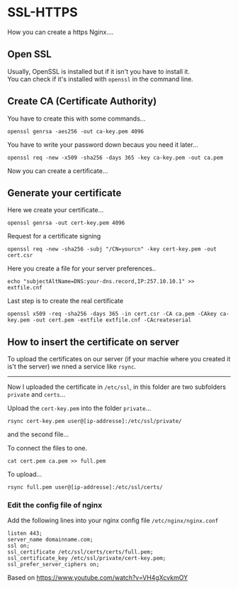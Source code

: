 # SSL-HTTPS
How you can create a https Nginx....

## Open SSL


Usually, OpenSSL is installed but if it isn't you have to install it.
<br>
You can check if it's installed with `openssl` in the command line.

## Create CA (Certificate Authority)

You have to create this with some commands...
<br>
```
openssl genrsa -aes256 -out ca-key.pem 4096
```

You have to write your password down becaus you need it later...

```
openssl req -new -x509 -sha256 -days 365 -key ca-key.pem -out ca.pem
```
Now you can create a certificate...

## Generate your certificate

Here we create your certificate...
```
openssl genrsa -out cert-key.pem 4096
```

Request for a certificate signing

```
openssl req -new -sha256 -subj "/CN=yourcn" -key cert-key.pem -out cert.csr
```
Here you create a file for your server preferences..
```
echo "subjectAltName=DNS:your-dns.record,IP:257.10.10.1" >> extfile.cnf
```
Last step is to create the real certificate

```
openssl x509 -req -sha256 -days 365 -in cert.csr -CA ca.pem -CAkey ca-key.pem -out cert.pem -extfile extfile.cnf -CAcreateserial
```

## How to insert the certificate on server

To upload the certificates on our server (if your machie where you created it is't the server) we nned a service like `rsync`.

---

Now I uploaded the certificate in `/etc/ssl`, in this folder are two subfolders `private` and `certs`...

Upload the `cert-key.pem` into the folder `private`...

```
rsync cert-key.pem user@[ip-addresse]:/etc/ssl/private/
```

and the second file...

To connect the files to one.

```
cat cert.pem ca.pem >> full.pem 
```

To upload...

```
rsync full.pem user@[ip-addresse]:/etc/ssl/certs/
```
### Edit the config file of nginx

Add the following lines into your nginx config file `/etc/nginx/nginx.conf`

```
listen 443;
server_name domainname.com;
ssl on;
ssl_certificate /etc/ssl/certs/certs/full.pem;
ssl_certificate_key /etc/ssl/private/cert-key.pem;
ssl_prefer_server_ciphers on;
```
Based on <https://www.youtube.com/watch?v=VH4gXcvkmOY>
